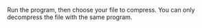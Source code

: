 Run the program, then choose your file to compress. You can only decompress the file with the same program.
